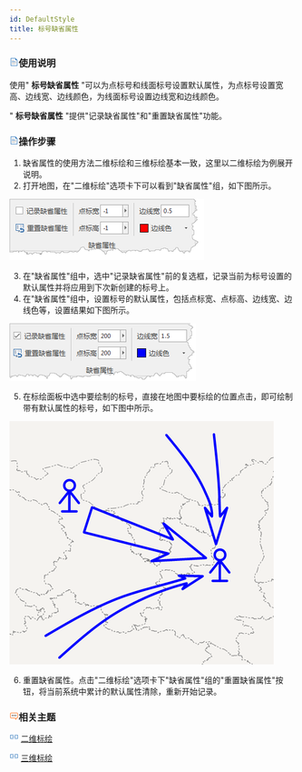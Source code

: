 ```yaml
---
id: DefaultStyle
title: 标号缺省属性
---
```

### ![](img/read.gif)使用说明

使用" **标号缺省属性** "可以为点标号和线面标号设置默认属性，为点标号设置宽高、边线宽、边线颜色，为线面标号设置边线宽和边线颜色。

" **标号缺省属性** "提供"记录缺省属性"和"重置缺省属性"功能。

### ![](img/read.gif)操作步骤

1. 缺省属性的使用方法二维标绘和三维标绘基本一致，这里以二维标绘为例展开说明。 
2. 打开地图，在"二维标绘"选项卡下可以看到"缺省属性"组，如下图所示。   

![](img/DefaultStyle_1.png)  
 
3. 在"缺省属性"组中，选中"记录缺省属性"前的复选框，记录当前为标号设置的默认属性并将应用到下次新创建的标号上。 
4. 在"缺省属性"组中，设置标号的默认属性，包括点标宽、点标高、边线宽、边线色等，设置结果如下图所示。   

![](img/DefaultStyle_2.png)  

5. 在标绘面板中选中要绘制的标号，直接在地图中要标绘的位置点击，即可绘制带有默认属性的标号，如下图中所示。  
 
![](img/DefaultStyle_3.png)  

6. 重置缺省属性。点击"二维标绘"选项卡下"缺省属性"组的"重置缺省属性"按钮，将当前系统中累计的默认属性清除，重新开始记录。 

### ![](img/seealso.png)相关主题

![](img/smalltitle.png) [二维标绘](../Plotting/2DPlotting/2DPlotting.html)

![](img/smalltitle.png) [三维标绘](../Plotting/3DPlotting/3DPlotting.html)
